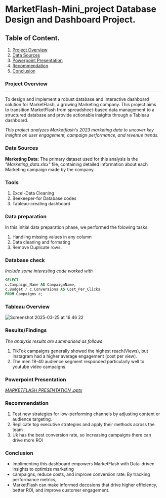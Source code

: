 # MarketFlash-Mini_project Database Design and Dashboard Project.

## Table of Content.
1. [Project Overview](#project-overview)
2. [Data Sources](#Data-sources)
3. [Powerpoint Presentation](#powerpoint-presentation)
4. [Recommendation](#recommendation)
5. [Conclusion](#conclusion)

### Project Overview
---

To design and implement a robust database and interactive dashboard solution for MarketFlash, 
a growing Marketing company. This project aims to transition  MarketFlash from spreadsheet-based 
data management to a structured database and provide actionable insights through a Tableau dashboard.

*This project analyzes Marketflash's 2023 marketing data to uncover key insights on user engagement, campaign performance, and revenue trends.*

       



### Data Sources

**Marketing Data:** The primary dataset used for this analysis is the *"Marketing_data.xlsx"* file, 
containing detailed information about each Marketing campaign made by the company.

### Tools

1. Excel-Data Cleaning
2. Beekeeper-for Database codes
3. Tableau-creating dashboard

### Data preparation

In this initial data preparation phase, we performed the folowing tasks:

1. Handling missing values in any column
2. Data cleaning and formating
3. Remove Duplicate rows.


### Database check

*Include some interesting code worked with*
      
```sql
SELECT
c.Campaign_Name AS CampaignName,
c.Budget / c.Conversions AS Cost_Per_Clicks
FROM Campaigns c;
```
### Tableau Overview

![Screenshot 2025-03-25 at 16 46 22](https://github.com/user-attachments/assets/1ed97b06-fc3e-48ff-aa75-1c76fdc84001)

### Results/Findings

*The analysis results are summarised as follows*
   1. TikTok campaigns generally showed the highest reach(Views), but Instagram had a higher average engagement (cost per view).
   2. The men 18-40 audience segment responded particularly well to youtube video campaigns.

### Powerpoint Presentation

*[MARKETFLASH PRESENTATION .pptx](https://github.com/user-attachments/files/19433524/MARKETFLASH.PRESENTATION.pptx)*


### Recommendation
1. Test new strategies for low-performing channels by adjusting content or audience targeting.
2. Replicate top executive strategies and apply their methods across the team
3. Uk has the best conversion rate, so increasing campaigns there can drive more ROI

### Conclusion

- Implimenting this dashboard empowers MarketFlash with Data-driven insights to optimize marketing 
- campaigns, reduce costs, and improve conversion rate. By tracking performance metrics, 
- MarketFlash can make informed decosions that drive higher efficiency, better ROI, and improve customer engagement.






















          
